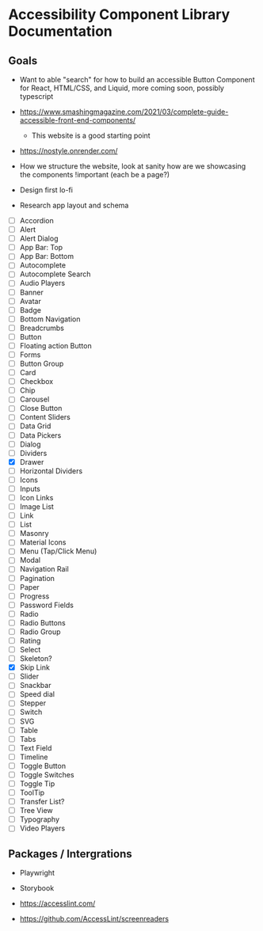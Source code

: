 # Accessibility Component Library Documentation

## Goals

- Want to able "search" for how to build an accessible Button Component for React, HTML/CSS, and Liquid, more coming soon, possibly typescript
- https://www.smashingmagazine.com/2021/03/complete-guide-accessible-front-end-components/
  - This website is a good starting point
- https://nostyle.onrender.com/

- How we structure the website, look at sanity how are we showcasing the components !important (each be a page?)
- Design first lo-fi
- Research app layout and schema

 <link rel="preconnect" href="https://fonts.googleapis.com">
<link rel="preconnect" href="https://fonts.gstatic.com" crossorigin>
<link href="https://fonts.googleapis.com/css2?family=Inclusive+Sans:ital@0;1&display=swap" rel="stylesheet">





- [ ] Accordion
- [ ] Alert
- [ ] Alert Dialog
- [ ] App Bar: Top
- [ ] App Bar: Bottom
- [ ] Autocomplete
- [ ] Autocomplete Search
- [ ] Audio Players
- [ ] Banner
- [ ] Avatar
- [ ] Badge
- [ ] Bottom Navigation
- [ ] Breadcrumbs
- [ ] Button
- [ ] Floating action Button
- [ ] Forms
- [ ] Button Group
- [ ] Card
- [ ] Checkbox
- [ ] Chip
- [ ] Carousel
- [ ] Close Button
- [ ] Content Sliders
- [ ] Data Grid
- [ ] Data Pickers
- [ ] Dialog
- [ ] Dividers
- [x] Drawer
- [ ] Horizontal Dividers
- [ ] Icons
- [ ] Inputs
- [ ] Icon Links
- [ ] Image List
- [ ] Link
- [ ] List
- [ ] Masonry
- [ ] Material Icons
- [ ] Menu (Tap/Click Menu)
- [ ] Modal
- [ ] Navigation Rail
- [ ] Pagination
- [ ] Paper
- [ ] Progress
- [ ] Password Fields
- [ ] Radio
- [ ] Radio Buttons
- [ ] Radio Group
- [ ] Rating
- [ ] Select
- [ ] Skeleton?
- [x] Skip Link
- [ ] Slider
- [ ] Snackbar
- [ ] Speed dial
- [ ] Stepper
- [ ] Switch
- [ ] SVG
- [ ] Table
- [ ] Tabs
- [ ] Text Field
- [ ] Timeline
- [ ] Toggle Button
- [ ] Toggle Switches
- [ ] Toggle Tip
- [ ] ToolTip
- [ ] Transfer List?
- [ ] Tree View
- [ ] Typography
- [ ] Video Players

## Packages / Intergrations

- Playwright
- Storybook

- https://accesslint.com/
- https://github.com/AccessLint/screenreaders
